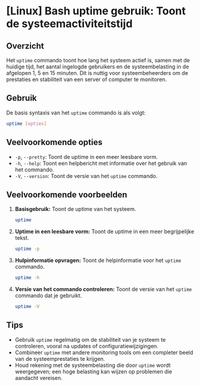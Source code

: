 # [Linux] Bash uptime gebruik: Toont de systeemactiviteitstijd

## Overzicht
Het `uptime` commando toont hoe lang het systeem actief is, samen met de huidige tijd, het aantal ingelogde gebruikers en de systeembelasting in de afgelopen 1, 5 en 15 minuten. Dit is nuttig voor systeembeheerders om de prestaties en stabiliteit van een server of computer te monitoren.

## Gebruik
De basis syntaxis van het `uptime` commando is als volgt:

```bash
uptime [opties]
```

## Veelvoorkomende opties
- `-p`, `--pretty`: Toont de uptime in een meer leesbare vorm.
- `-h`, `--help`: Toont een helpbericht met informatie over het gebruik van het commando.
- `-V`, `--version`: Toont de versie van het `uptime` commando.

## Veelvoorkomende voorbeelden

1. **Basisgebruik:**
   Toont de uptime van het systeem.
   ```bash
   uptime
   ```

2. **Uptime in een leesbare vorm:**
   Toont de uptime in een meer begrijpelijke tekst.
   ```bash
   uptime -p
   ```

3. **Hulpinformatie opvragen:**
   Toont de helpinformatie voor het `uptime` commando.
   ```bash
   uptime -h
   ```

4. **Versie van het commando controleren:**
   Toont de versie van het `uptime` commando dat je gebruikt.
   ```bash
   uptime -V
   ```

## Tips
- Gebruik `uptime` regelmatig om de stabiliteit van je systeem te controleren, vooral na updates of configuratiewijzigingen.
- Combineer `uptime` met andere monitoring tools om een completer beeld van de systeemprestaties te krijgen.
- Houd rekening met de systeembelasting die door `uptime` wordt weergegeven; een hoge belasting kan wijzen op problemen die aandacht vereisen.